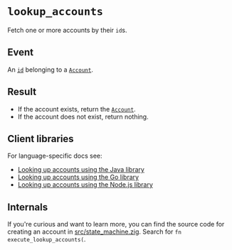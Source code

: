 # `lookup_accounts`

Fetch one or more accounts by their `id`s.

## Event

An [`id`](../accounts.md#id) belonging to a [`Account`](../accounts.md).

## Result

- If the account exists, return the [`Account`](../accounts.md).
- If the account does not exist, return nothing.

## Client libraries

For language-specific docs see:

* [Looking up accounts using the Java library](https://github.com/tigerbeetledb/tigerbeetle/blob/main/src/clients/java#account-lookup)
* [Looking up accounts using the Go library](https://github.com/tigerbeetledb/tigerbeetle/blob/main/src/clients/go#account-lookup)
* [Looking up accounts using the Node.js library](https://github.com/tigerbeetledb/tigerbeetle/blob/main/src/clients/node#account-lookup)

## Internals

If you're curious and want to learn more, you can find the source code
for creating an account in
[src/state_machine.zig](https://github.com/tigerbeetledb/tigerbeetle/blob/main/src/state_machine.zig). Search
for `fn execute_lookup_accounts(`.
